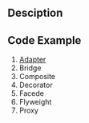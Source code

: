 <!-- {docsify-ignore-all} -->

## Desciption

## Code Example

1. [Adapter](/structuralPatterns/adapter/README.md)
1. Bridge
1. Composite
1. Decorator
1. Facede
1. Flyweight
1. Proxy
